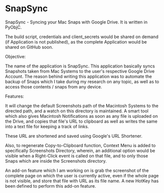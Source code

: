 SnapSync
========

SnapSync - Syncing your Mac Snaps with Google Drive. It is written in PyObjC.

The build script, credentials and client_secrets would be shared on demand (if Application is not published), as the complete Application would be shared on GitHub soon.



Objective:

The name of the application is SnapSync. This application basically syncs Snapshots taken from Mac Systems to the user's respective Google Drive Account.
The reason behind writing this application was to automate the backup of Snaps which I take during my research on any topic, as well as to access those contents / snaps from any device.


Features:

It will change the default Screenshots path of the Macintosh Systems to the directed path, and a watch on this directory is maintained.
A smart tool which also gives Macintosh Notifications as soon as any file is uploaded on the Drive, and copies that file's URL to clipboard as well as writes the same into a text file for keeping a track of links.

These URL are shortened and saved using Google's URL Shortener.

Also, to regenerate Copy-to-Clipboard function, Context Menu is added to specifically Screenshots Directory, wherein, an additional option would be visible when a Right-Click event is called on that file, and to only those Snaps which are inside the Screenshots directory.

An add-on feature which I am working on is grab the screenshot of the complete page on which the user is currently active, even if the whole page is not visible, and store that file with URL as its file name. A new HotKey has been defined to perform this add-on feature.
